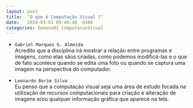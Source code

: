 ```yaml
---
layout: post
title:  "O que é Computação Visual ?"
date:   2024-03-01 09:48:48 -0300
categories: Semana01 ComputacaoVisual
---
```

* `Gabriel Marques G. Almeida`  
Acredito que a disciplina irá mostrar a relação entre programas e imagens, como elas sãos criadas, como podemos modificá-las e o que de fato acontece quando se edita uma foto ou quando se captura uma imagem na perspectiva do computador. 

* `Leonardo Borim Silva`  
Eu penso que a computação visual seja uma área de estudo focada na utilização de recursos computacionais para criação e alteração de imagens e/ou qualquer informação gráfica que aparece na tela.
